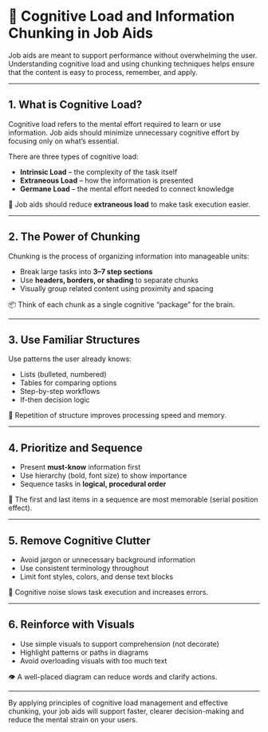 # 🧠 Cognitive Load and Information Chunking in Job Aids

Job aids are meant to support performance without overwhelming the user. Understanding cognitive load and using chunking techniques helps ensure that the content is easy to process, remember, and apply.

---

## 1. What is Cognitive Load?

Cognitive load refers to the mental effort required to learn or use information. Job aids should minimize unnecessary cognitive effort by focusing only on what’s essential.

There are three types of cognitive load:
- **Intrinsic Load** – the complexity of the task itself
- **Extraneous Load** – how the information is presented
- **Germane Load** – the mental effort needed to connect knowledge

🎯 Job aids should reduce **extraneous load** to make task execution easier.

---

## 2. The Power of Chunking

Chunking is the process of organizing information into manageable units:
- Break large tasks into **3–7 step sections**
- Use **headers, borders, or shading** to separate chunks
- Visually group related content using proximity and spacing

📦 Think of each chunk as a single cognitive “package” for the brain.

---

## 3. Use Familiar Structures

Use patterns the user already knows:
- Lists (bulleted, numbered)
- Tables for comparing options
- Step-by-step workflows
- If-then decision logic

🔁 Repetition of structure improves processing speed and memory.

---

## 4. Prioritize and Sequence

- Present **must-know** information first
- Use hierarchy (bold, font size) to show importance
- Sequence tasks in **logical, procedural order**

📍 The first and last items in a sequence are most memorable (serial position effect).

---

## 5. Remove Cognitive Clutter

- Avoid jargon or unnecessary background information
- Use consistent terminology throughout
- Limit font styles, colors, and dense text blocks

🚫 Cognitive noise slows task execution and increases errors.

---

## 6. Reinforce with Visuals

- Use simple visuals to support comprehension (not decorate)
- Highlight patterns or paths in diagrams
- Avoid overloading visuals with too much text

👁️ A well-placed diagram can reduce words and clarify actions.

---

By applying principles of cognitive load management and effective chunking, your job aids will support faster, clearer decision-making and reduce the mental strain on your users.
